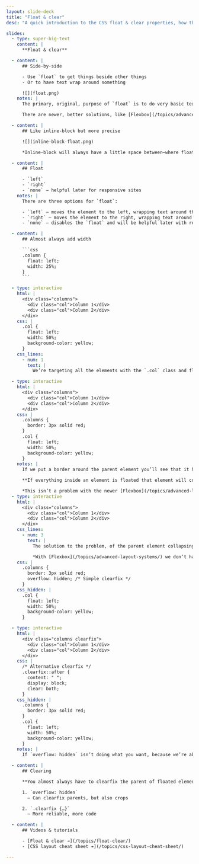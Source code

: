 ```yaml
---
layout: slide-deck
title: "Float & clear"
desc: "A quick introduction to the CSS float & clear properties, how they work and what they do."

slides:
  - type: super-big-text
    content: |
      **Float & clear**

  - content: |
      ## Side-by-side

      - Use `float` to get things beside other things
      - Or to have text wrap around something

      ![](float.png)
    notes: |
      The primary, original, purpose of `float` is to do very basic text wrapping. We’re really misusing it to create layouts & columns.

      There are newer, better solutions, like [Flexbox](/topics/advanced-layout-systems/), but they also introduce more complexity.

  - content: |
      ## Like inline-block but more precise

      ![](inline-block-float.png)

      *Inline-block will always have a little space between—where floated boxes can touch.*

  - content: |
      ## Float

      - `left`
      - `right`
      - `none` — helpful later for responsive sites
    notes: |
      There are three options for `float`:

      - `left` — moves the element to the left, wrapping text around the right
      - `right` — moves the element to the right, wrapping text around the left
      - `none` — disables the `float` and will be helpful later with responsive websites

  - content: |
      ## Almost always add width

      ```css
      .column {
        float: left;
        width: 25%;
      }
      ```

  - type: interactive
    html: |
      <div class="columns">
        <div class="col">Column 1</div>
        <div class="col">Column 2</div>
      </div>
    css: |
      .col {
        float: left;
        width: 50%;
        background-color: yellow;
      }
    css_lines:
      - num: 1
        text: |
          We’re targeting all the elements with the `.col` class and floating them the same way—making two equal width columns.

  - type: interactive
    html: |
      <div class="columns">
        <div class="col">Column 1</div>
        <div class="col">Column 2</div>
      </div>
    css: |
      .columns {
        border: 3px solid red;
      }
      .col {
        float: left;
        width: 50%;
        background-color: yellow;
      }
    notes: |
      If we put a border around the parent element you’ll see that it has no height. When elements are floated they’re removed from the browsers flow and don’t take up any space inside their parent element.

      **If everything inside an element is floated that element will collapse to a height of `0px`**

      *This isn’t a problem with the newer [Flexbox](/topics/advanced-layout-systems/) layout system.*
  - type: interactive
    html: |
      <div class="columns">
        <div class="col">Column 1</div>
        <div class="col">Column 2</div>
      </div>
    css_lines:
      - num: 3
        text: |
          The solution to the problem, of the parent element collapsing, is called a “clearfix”. There are many different ways to “clearfix” but the simplest is to just apply `overflow: hidden` to the parent element.

          *With [Flexbox](/topics/advanced-layout-systems/) we don’t have to worry about any “clearfix” stuff.*
    css: |
      .columns {
        border: 3px solid red;
        overflow: hidden; /* Simple clearfix */
      }
    css_hidden: |
      .col {
        float: left;
        width: 50%;
        background-color: yellow;
      }

  - type: interactive
    html: |
      <div class="columns clearfix">
        <div class="col">Column 1</div>
        <div class="col">Column 2</div>
      </div>
    css: |
      /* Alternative clearfix */
      .clearfix::after {
        content: " ";
        display: block;
        clear: both;
      }
    css_hidden: |
      .columns {
        border: 3px solid red;
      }
      .col {
        float: left;
        width: 50%;
        background-color: yellow;
      }
    notes: |
      If `overflow: hidden` isn’t doing what you want, because we’re abusing it for one of its unindented side-effects, you can try this `.clearfix` class.

  - content: |
      ## Clearing

      **You almost always have to clearfix the parent of floated elements.**

      1. `overflow: hidden`
        — Can clearfix parents, but also crops

      2. `.clearfix {…}`
        — More reliable, more code

  - content: |
      ## Videos & tutorials

      - [Float & clear ➔](/topics/float-clear/)
      - [CSS layout cheat sheet ➔](/topics/css-layout-cheat-sheet/)

---
```

